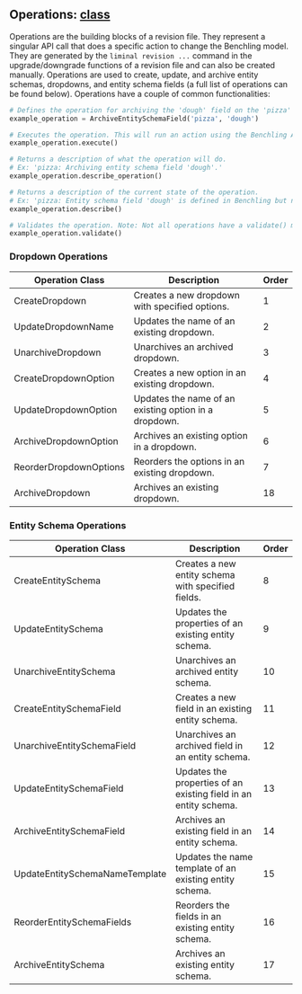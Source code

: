 ## Operations: [class](https://github.com/dynotx/liminal-orm/blob/main/liminal/base/base_operation.py)

Operations are the building blocks of a revision file. They represent a singular API call that does a specific action to change the Benchling model. They are generated by the `liminal revision ...` command in the upgrade/downgrade functions of a revision file and can also be created manually. Operations are used to create, update, and archive entity schemas, dropdowns, and entity schema fields (a full list of operations can be found below). Operations have a couple of common functionalities:

```python
# Defines the operation for archiving the 'dough' field on the 'pizza' entity schema
example_operation = ArchiveEntitySchemaField('pizza', 'dough')

# Executes the operation. This will run an action using the Benchling API to execute a change. In this case, it will archive the 'dough' field on the 'pizza' entity schema.
example_operation.execute()

# Returns a description of what the operation will do.
# Ex: 'pizza: Archiving entity schema field 'dough'.'
example_operation.describe_operation()

# Returns a description of the current state of the operation.
# Ex: 'pizza: Entity schema field 'dough' is defined in Benchling but not in code.'
example_operation.describe()

# Validates the operation. Note: Not all operations have a validate() method.
example_operation.validate()
```

### Dropdown Operations

| Operation Class          | Description                                                                 | Order |
|--------------------------|-----------------------------------------------------------------------------|-------|
| CreateDropdown           | Creates a new dropdown with specified options.                              | 1     |
| UpdateDropdownName       | Updates the name of an existing dropdown.                                   | 2     |
| UnarchiveDropdown        | Unarchives an archived dropdown.                                            | 3     |
| CreateDropdownOption     | Creates a new option in an existing dropdown.                               | 4     |
| UpdateDropdownOption     | Updates the name of an existing option in a dropdown.                       | 5     |
| ArchiveDropdownOption    | Archives an existing option in a dropdown.                                  | 6     |
| ReorderDropdownOptions   | Reorders the options in an existing dropdown.                               | 7     |
| ArchiveDropdown          | Archives an existing dropdown.                                              | 18    |

### Entity Schema Operations

| Operation Class                | Description                                                                 | Order |
|--------------------------------|-----------------------------------------------------------------------------|-------|
| CreateEntitySchema             | Creates a new entity schema with specified fields.                          | 8     |
| UpdateEntitySchema             | Updates the properties of an existing entity schema.                        | 9     |
| UnarchiveEntitySchema          | Unarchives an archived entity schema.                                       | 10    |
| CreateEntitySchemaField        | Creates a new field in an existing entity schema.                           | 11    |
| UnarchiveEntitySchemaField     | Unarchives an archived field in an entity schema.                           | 12    |
| UpdateEntitySchemaField        | Updates the properties of an existing field in an entity schema.            | 13    |
| ArchiveEntitySchemaField       | Archives an existing field in an entity schema.                             | 14    |
| UpdateEntitySchemaNameTemplate | Updates the name template of an existing entity schema.                     | 15    |
| ReorderEntitySchemaFields      | Reorders the fields in an existing entity schema.                           | 16    |
| ArchiveEntitySchema            | Archives an existing entity schema.                                         | 17    |
